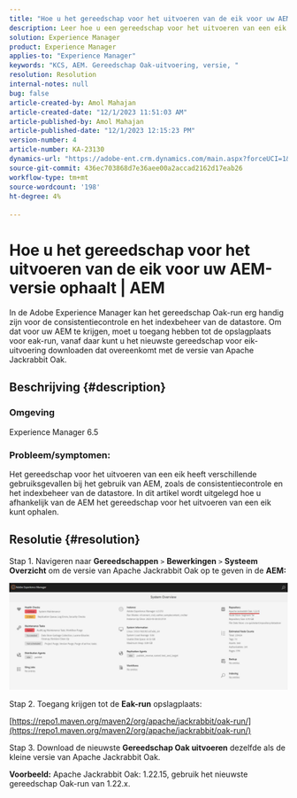 ```yaml
---
title: "Hoe u het gereedschap voor het uitvoeren van de eik voor uw AEM-versie kunt ophalen | AEM"
description: Leer hoe u een gereedschap voor het uitvoeren van een eik krijgt voor de Adobe Experience Manager-versie die u gebruikt.
solution: Experience Manager
product: Experience Manager
applies-to: "Experience Manager"
keywords: "KCS, AEM. Gereedschap Oak-uitvoering, versie, "
resolution: Resolution
internal-notes: null
bug: false
article-created-by: Amol Mahajan
article-created-date: "12/1/2023 11:51:03 AM"
article-published-by: Amol Mahajan
article-published-date: "12/1/2023 12:15:23 PM"
version-number: 4
article-number: KA-23130
dynamics-url: "https://adobe-ent.crm.dynamics.com/main.aspx?forceUCI=1&pagetype=entityrecord&etn=knowledgearticle&id=77fc11e4-3f90-ee11-8179-6045bd006704"
source-git-commit: 436ec703868d7e36aee00a2accad2162d17eab26
workflow-type: tm+mt
source-wordcount: '198'
ht-degree: 4%

---
```


# Hoe u het gereedschap voor het uitvoeren van de eik voor uw AEM-versie ophaalt | AEM


In de Adobe Experience Manager kan het gereedschap Oak-run erg handig zijn voor de consistentiecontrole en het indexbeheer van de datastore. Om dat voor uw AEM te krijgen, moet u toegang hebben tot de opslagplaats voor eak-run, vanaf daar kunt u het nieuwste gereedschap voor eik-uitvoering downloaden dat overeenkomt met de versie van Apache Jackrabbit Oak.

## Beschrijving {#description}


### <b>Omgeving</b>

Experience Manager 6.5



### <b>Probleem/symptomen:</b>

Het gereedschap voor het uitvoeren van een eik heeft verschillende gebruiksgevallen bij het gebruik van AEM, zoals de consistentiecontrole en het indexbeheer van de datastore.
In dit artikel wordt uitgelegd hoe u afhankelijk van de AEM het gereedschap voor het uitvoeren van een eik kunt ophalen.


## Resolutie {#resolution}


Stap 1. Navigeren naar <b>Gereedschappen</b> `>`  <b>Bewerkingen</b> `>`  <b>Systeem</b> <b>Overzicht</b> om de versie van Apache Jackrabbit Oak op te geven in de <b>AEM:</b>

![](assets/9c19e0e0-dc7d-ee11-8179-6045bd006a22.png)

Stap 2. Toegang krijgen tot de <b>Eak-run</b> opslagplaats:

[https://repo1.maven.org/maven2/org/apache/jackrabbit/oak-run/](https://repo1.maven.org/maven2/org/apache/jackrabbit/oak-run/)

Stap 3. Download de nieuwste <b>Gereedschap Oak uitvoeren</b> dezelfde als de kleine versie van Apache Jackrabbit Oak.

<b>Voorbeeld:</b>
Apache Jackrabbit Oak: 1.22.15, gebruik het nieuwste gereedschap Oak-run van 1.22.x.
